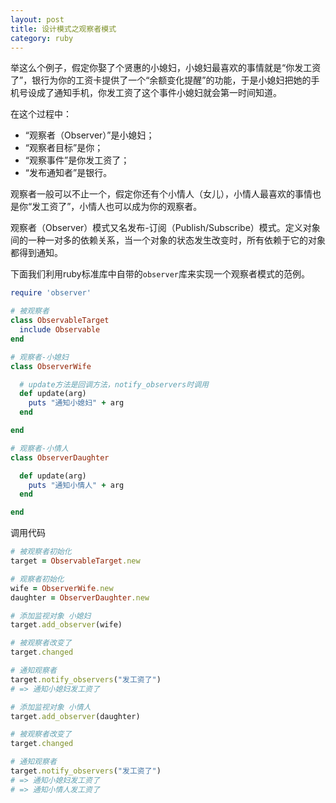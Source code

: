 ```yaml
---
layout: post
title: 设计模式之观察者模式
category: ruby
---
```


举这么个例子，假定你娶了个贤惠的小媳妇，小媳妇最喜欢的事情就是“你发工资了”，银行为你的工资卡提供了一个“余额变化提醒”的功能，于是小媳妇把她的手机号设成了通知手机，你发工资了这个事件小媳妇就会第一时间知道。

在这个过程中：

- “观察者（Observer）”是小媳妇；
- “观察者目标”是你；
- “观察事件”是你发工资了；
- “发布通知者”是银行。

观察者一般可以不止一个，假定你还有个小情人（女儿），小情人最喜欢的事情也是你“发工资了”，小情人也可以成为你的观察者。

观察者（Observer）模式又名发布-订阅（Publish/Subscribe）模式。定义对象间的一种一对多的依赖关系，当一个对象的状态发生改变时，所有依赖于它的对象都得到通知。

下面我们利用ruby标准库中自带的`observer`库来实现一个观察者模式的范例。

```ruby
require 'observer'

# 被观察者
class ObservableTarget
  include Observable
end

# 观察者-小媳妇
class ObserverWife

  # update方法是回调方法，notify_observers时调用
  def update(arg)
    puts "通知小媳妇" + arg
  end

end

# 观察者-小情人
class ObserverDaughter

  def update(arg)
    puts "通知小情人" + arg
  end

end
```

调用代码

```ruby
# 被观察者初始化
target = ObservableTarget.new

# 观察者初始化
wife = ObserverWife.new
daughter = ObserverDaughter.new

# 添加监视对象 小媳妇
target.add_observer(wife)

# 被观察者改变了
target.changed

# 通知观察者
target.notify_observers("发工资了")
# => 通知小媳妇发工资了

# 添加监视对象 小情人
target.add_observer(daughter)

# 被观察者改变了
target.changed

# 通知观察者
target.notify_observers("发工资了")
# => 通知小媳妇发工资了
# => 通知小情人发工资了
```
